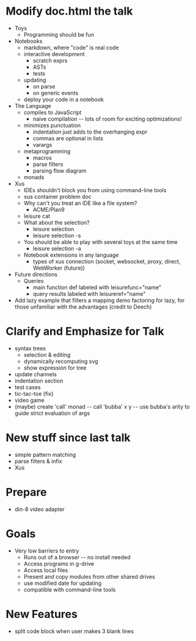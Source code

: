 # Modify doc.html the talk

* Toys
   * Programming should be fun
* Notebooks
   * markdown, where "code" is real code
   * interactive development
      * scratch exprs
      * ASTs
      * tests
   * updating
      * on parse
      * on generic events
   * deploy your code in a notebook
* The Language
   * compiles to JavaScript
      * naive compilation -- lots of room for exciting optimizations!
   * minimizes punctuation
      * indentation just adds to the overhanging expr
      * commas are optional in lists
      * varargs
   * metaprogramming
      * macros
      * parse filters
      * parsing flow diagram
   * monads
* Xus
   * IDEs shouldn't block you from using command-line tools
   * xus container problem doc
   * Why can't you treat an IDE like a file system?
      * ACME/Plan9
   * leisure cat
   * What about the selection?
      * leisure selection
      * leisure selection -s
   * You should be able to play with several toys at the same time
      * leisure selection -a
   * Notebook extensions in any language
      * types of xus connection (socket, websocket, proxy, direct, WebWorker (future))
* Future directions
   * Queries
      * main function def labeled with leisurefunc="name"
      * query results labeled with leisureref="name"
* Add lazy example that filters a mapping demo factoring for lazy, for
  those unfamiliar with the advantages (credit to Deech)

# Clarify and Emphasize for Talk

* syntax trees
   * selection & editing
   * dynamically recomputing svg
   * show expression for tree
* update channels
* indentation section
* test cases
* tic-tac-toe (fix)
* video game
* (maybe) create 'call' monad -- call 'bubba' x y -- use bubba's arity to guide
  strict evaluation of args

# New stuff since last talk

* simple pattern matching
* parse filters & infix
* Xus


# Prepare

* din-8 video adapter

# Goals

* Very low barriers to entry
   * Runs out of a browser -- no install needed
   * Access programs in g-drive
   * Access local files
   * Present and copy modules from other shared drives
   * use modified date for updating
   * compatible with command-line tools

# New Features

* split code block when user makes 3 blank lines
